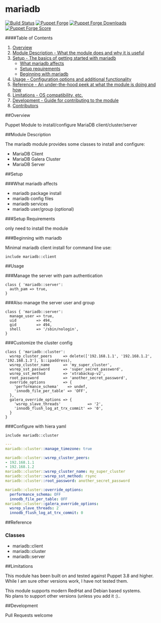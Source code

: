 mariadb
=============

[![Build Status](https://travis-ci.org/edestecd/puppet-mariadb.svg)](https://travis-ci.org/edestecd/puppet-mariadb)
[![Puppet Forge](https://img.shields.io/puppetforge/v/edestecd/mariadb.svg)](https://forge.puppetlabs.com/edestecd/mariadb)
[![Puppet Forge Downloads](https://img.shields.io/puppetforge/dt/edestecd/mariadb.svg)](https://forge.puppetlabs.com/edestecd/mariadb)
[![Puppet Forge Score](https://img.shields.io/puppetforge/f/edestecd/mariadb.svg)](https://forge.puppetlabs.com/edestecd/mariadb/scores)

####Table of Contents

1. [Overview](#overview)
2. [Module Description - What the module does and why it is useful](#module-description)
3. [Setup - The basics of getting started with mariadb](#setup)
    * [What mariadb affects](#what-mariadb-affects)
    * [Setup requirements](#setup-requirements)
    * [Beginning with mariadb](#beginning-with-mariadb)
4. [Usage - Configuration options and additional functionality](#usage)
5. [Reference - An under-the-hood peek at what the module is doing and how](#reference)
5. [Limitations - OS compatibility, etc.](#limitations)
6. [Development - Guide for contributing to the module](#development)
7. [Contributors](#contributors)

##Overview

Puppet Module to install/configure MariaDB client/cluster/server

##Module Description

The mariadb module provides some classes to install and configure:
* MariaDB Client
* MariaDB Galera Cluster
* MariaDB Server

##Setup

###What mariadb affects

* mariadb package install
* mariadb config files
* mariadb services
* mariadb user/group (optional)

###Setup Requirements

only need to install the module

###Beginning with mariadb

Minimal mariadb client install for command line use:

```puppet
include mariadb::client
```

##Usage

###Manage the server with pam authentication

```puppet
class { 'mariadb::server':
  auth_pam => true,
}
```

###Also manage the server user and group

```puppet
class { 'mariadb::server':
  manage_user => true,
  uid         => 494,
  gid         => 494,
  shell       => '/sbin/nologin',
}
```

###Customize the cluster config

```puppet
class { 'mariadb::cluster':
  wsrep_cluster_peers     => delete(['192.168.1.1', '192.168.1.2', '192.168.1.3'], $::ipaddress),
  wsrep_cluster_name      => 'my_super_cluster',
  wsrep_sst_password      => 'super_secret_password',
  wsrep_sst_method        => 'xtrabackup-v2',
  root_password           => 'another_secret_password',
  override_options        => {
    'performance_schema'    => undef,
    'innodb_file_per_table' => 'OFF',
  },
  galera_override_options => {
    'wsrep_slave_threads'            => '2',
    'innodb_flush_log_at_trx_commit' => '0',
  }
}
```

###Configure with hiera yaml

```puppet
include mariadb::cluster
```
```yaml
---
mariadb::cluster::manage_timezone: true

mariadb::cluster::wsrep_cluster_peers:
- 192.168.1.1
- 192.168.1.2
mariadb::cluster::wsrep_cluster_name: my_super_cluster
mariadb::cluster::wsrep_sst_method: rsync
mariadb::cluster::root_password: another_secret_password

mariadb::cluster::override_options:
  performance_schema: OFF
  innodb_file_per_table: OFF
mariadb::cluster::galera_override_options:
  wsrep_slave_threads: 2
  innodb_flush_log_at_trx_commit: 0
```

##Reference

### Classes

* mariadb::client
* mariadb::cluster
* mariadb::server

##Limitations

This module has been built on and tested against Puppet 3.8 and higher.  
While I am sure other versions work, I have not tested them.

This module supports modern RedHat and Debian based systems.  
No plans to support other versions (unless you add it :)..

##Development

Pull Requests welcome
